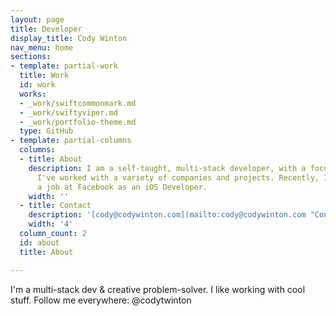 ```yaml
---
layout: page
title: Developer
display_title: Cody Winton
nav_menu: home
sections:
- template: partial-work
  title: Work
  id: work
  works:
  - _work/swiftcommonmark.md
  - _work/swiftyviper.md
  - _work/portfolio-theme.md
  type: GitHub
- template: partial-columns
  columns:
  - title: About
    description: I am a self-taught, multi-stack developer, with a focus on iOS development.
      I've worked with a variety of companies and projects. Recently, I've accepted
      a job at Facebook as an iOS Developer.
    width: ''
  - title: Contact
    description: '[cody@codywinton.com](mailto:cody@codywinton.com "Contact Me")'
    width: '4'
  column_count: 2
  id: about
  title: About

---
```

I'm a multi-stack dev & creative problem-solver. I like working with cool stuff. Follow me everywhere: @codytwinton